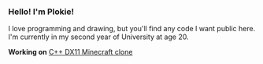 ### Hello! I'm Plokie!
I love programming and drawing, but you'll find any code I want public here. I'm currently in my second year of University at age 20.

**Working on**
[C++ DX11 Minecraft clone](https://github.com/Plokie/Voxel_Miner)
